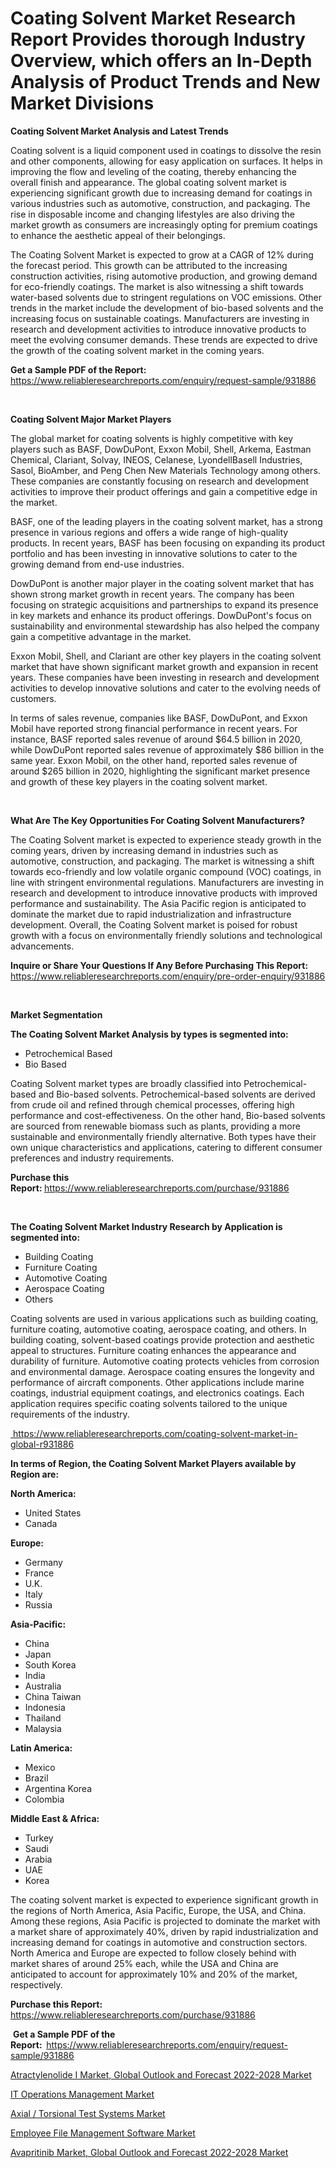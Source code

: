 <p><h1>Coating Solvent Market Research Report Provides thorough Industry Overview, which offers an In-Depth Analysis of Product Trends and New Market Divisions</h1></p><p><strong>Coating Solvent Market Analysis and Latest Trends</strong></p>
<p><p>Coating solvent is a liquid component used in coatings to dissolve the resin and other components, allowing for easy application on surfaces. It helps in improving the flow and leveling of the coating, thereby enhancing the overall finish and appearance. The global coating solvent market is experiencing significant growth due to increasing demand for coatings in various industries such as automotive, construction, and packaging. The rise in disposable income and changing lifestyles are also driving the market growth as consumers are increasingly opting for premium coatings to enhance the aesthetic appeal of their belongings.</p><p>The Coating Solvent Market is expected to grow at a CAGR of 12% during the forecast period. This growth can be attributed to the increasing construction activities, rising automotive production, and growing demand for eco-friendly coatings. The market is also witnessing a shift towards water-based solvents due to stringent regulations on VOC emissions. Other trends in the market include the development of bio-based solvents and the increasing focus on sustainable coatings. Manufacturers are investing in research and development activities to introduce innovative products to meet the evolving consumer demands. These trends are expected to drive the growth of the coating solvent market in the coming years.</p></p>
<p><strong>Get a Sample PDF of the Report:&nbsp;</strong> <a href="https://www.reliableresearchreports.com/enquiry/request-sample/931886">https://www.reliableresearchreports.com/enquiry/request-sample/931886</a></p>
<p>&nbsp;</p>
<p><strong>Coating Solvent Major Market Players</strong></p>
<p><p>The global market for coating solvents is highly competitive with key players such as BASF, DowDuPont, Exxon Mobil, Shell, Arkema, Eastman Chemical, Clariant, Solvay, INEOS, Celanese, LyondellBasell Industries, Sasol, BioAmber, and Peng Chen New Materials Technology among others. These companies are constantly focusing on research and development activities to improve their product offerings and gain a competitive edge in the market.</p><p>BASF, one of the leading players in the coating solvent market, has a strong presence in various regions and offers a wide range of high-quality products. In recent years, BASF has been focusing on expanding its product portfolio and has been investing in innovative solutions to cater to the growing demand from end-use industries.</p><p>DowDuPont is another major player in the coating solvent market that has shown strong market growth in recent years. The company has been focusing on strategic acquisitions and partnerships to expand its presence in key markets and enhance its product offerings. DowDuPont's focus on sustainability and environmental stewardship has also helped the company gain a competitive advantage in the market.</p><p>Exxon Mobil, Shell, and Clariant are other key players in the coating solvent market that have shown significant market growth and expansion in recent years. These companies have been investing in research and development activities to develop innovative solutions and cater to the evolving needs of customers.</p><p>In terms of sales revenue, companies like BASF, DowDuPont, and Exxon Mobil have reported strong financial performance in recent years. For instance, BASF reported sales revenue of around $64.5 billion in 2020, while DowDuPont reported sales revenue of approximately $86 billion in the same year. Exxon Mobil, on the other hand, reported sales revenue of around $265 billion in 2020, highlighting the significant market presence and growth of these key players in the coating solvent market.</p></p>
<p>&nbsp;</p>
<p><strong>What Are The Key Opportunities For Coating Solvent Manufacturers?</strong></p>
<p><p>The Coating Solvent market is expected to experience steady growth in the coming years, driven by increasing demand in industries such as automotive, construction, and packaging. The market is witnessing a shift towards eco-friendly and low volatile organic compound (VOC) coatings, in line with stringent environmental regulations. Manufacturers are investing in research and development to introduce innovative products with improved performance and sustainability. The Asia Pacific region is anticipated to dominate the market due to rapid industrialization and infrastructure development. Overall, the Coating Solvent market is poised for robust growth with a focus on environmentally friendly solutions and technological advancements.</p></p>
<p><strong>Inquire or Share Your Questions If Any Before Purchasing This Report:</strong> <a href="https://www.reliableresearchreports.com/enquiry/pre-order-enquiry/931886">https://www.reliableresearchreports.com/enquiry/pre-order-enquiry/931886</a></p>
<p>&nbsp;</p>
<p><strong>Market Segmentation</strong></p>
<p><strong>The Coating Solvent Market Analysis by types is segmented into:</strong></p>
<p><ul><li>Petrochemical Based</li><li>Bio Based</li></ul></p>
<p><p>Coating Solvent market types are broadly classified into Petrochemical-based and Bio-based solvents. Petrochemical-based solvents are derived from crude oil and refined through chemical processes, offering high performance and cost-effectiveness. On the other hand, Bio-based solvents are sourced from renewable biomass such as plants, providing a more sustainable and environmentally friendly alternative. Both types have their own unique characteristics and applications, catering to different consumer preferences and industry requirements.</p></p>
<p><strong>Purchase this Report:&nbsp;</strong><a href="https://www.reliableresearchreports.com/purchase/931886">https://www.reliableresearchreports.com/purchase/931886</a></p>
<p>&nbsp;</p>
<p><strong>The Coating Solvent Market Industry Research by Application is segmented into:</strong></p>
<p><ul><li>Building Coating</li><li>Furniture Coating</li><li>Automotive Coating</li><li>Aerospace Coating</li><li>Others</li></ul></p>
<p><p>Coating solvents are used in various applications such as building coating, furniture coating, automotive coating, aerospace coating, and others. In building coating, solvent-based coatings provide protection and aesthetic appeal to structures. Furniture coating enhances the appearance and durability of furniture. Automotive coating protects vehicles from corrosion and environmental damage. Aerospace coating ensures the longevity and performance of aircraft components. Other applications include marine coatings, industrial equipment coatings, and electronics coatings. Each application requires specific coating solvents tailored to the unique requirements of the industry.</p></p>
<p><a href="https://www.reliableresearchreports.com/coating-solvent-market-in-global-r931886">&nbsp;https://www.reliableresearchreports.com/coating-solvent-market-in-global-r931886</a></p>
<p><strong>In terms of Region, the Coating Solvent Market Players available by Region are:</strong></p>
<p>
    <p> <strong> North America: </strong>
        <ul>
            <li>United States</li>
            <li>Canada</li>
        </ul>
        </p> 
    <p> <strong> Europe: </strong>
        <ul>
            <li>Germany</li>
            <li>France</li>
            <li>U.K.</li>
            <li>Italy</li>
            <li>Russia</li>
        </ul>
        </p> 
    <p> <strong> Asia-Pacific: </strong>
        <ul>
            <li>China</li>
            <li>Japan</li>
            <li>South Korea</li>
            <li>India</li>
            <li>Australia</li>
            <li>China Taiwan</li>
            <li>Indonesia</li>
            <li>Thailand</li>
            <li>Malaysia</li>
        </ul>
        </p> 
    <p> <strong> Latin America: </strong>
        <ul>
            <li>Mexico</li>
            <li>Brazil</li>
            <li>Argentina Korea</li>
            <li>Colombia</li>
        </ul>
        </p> 
    <p> <strong> Middle East & Africa: </strong>
        <ul>
            <li>Turkey</li>
            <li>Saudi</li>
            <li>Arabia</li>
            <li>UAE</li>
            <li>Korea</li>
        </ul>
    </p>
    </p>
<p><p>The coating solvent market is expected to experience significant growth in the regions of North America, Asia Pacific, Europe, the USA, and China. Among these regions, Asia Pacific is projected to dominate the market with a market share of approximately 40%, driven by rapid industrialization and increasing demand for coatings in automotive and construction sectors. North America and Europe are expected to follow closely behind with market shares of around 25% each, while the USA and China are anticipated to account for approximately 10% and 20% of the market, respectively.</p></p>
<p><strong>Purchase this Report: </strong><a href="https://www.reliableresearchreports.com/purchase/931886">https://www.reliableresearchreports.com/purchase/931886</a></p>
<p>&nbsp;<strong>Get a Sample PDF of the Report:&nbsp;&nbsp;</strong><a href="https://www.reliableresearchreports.com/enquiry/request-sample/931886">https://www.reliableresearchreports.com/enquiry/request-sample/931886</a></p>
<p><strong></strong></p>
<p><p><a href="https://issuu.com/reportprime-2/docs/atractylenolide-i-market-global-out_b8ca65f26bcf1f">Atractylenolide I Market, Global Outlook and Forecast 2022-2028 Market</a></p><p><a href="https://medium.com/@elizbethsmithb20/it-operations-management-market-global-market-insights-and-sales-trends-2024-to-2031-c49ea8bc25cf">IT Operations Management Market</a></p><p><a href="https://github.com/YashRP12/Market-Research-Report-List-6/blob/main/axial-torsional-test-systems-market.md">Axial / Torsional Test Systems Market</a></p><p><a href="https://medium.com/@elizbethsmithb20/global-employee-file-management-software-market-size-share-analysis-by-product-type-by-a3962b30d7d4">Employee File Management Software Market</a></p><p><a href="https://issuu.com/reportprime-2/docs/avapritinib-market-global-outlook-a_3186ef4baa6d6f">Avapritinib Market, Global Outlook and Forecast 2022-2028 Market</a></p></p>